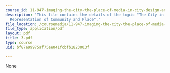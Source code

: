 ```yaml
---
course_id: 11-947-imaging-the-city-the-place-of-media-in-city-design-and-development-fall-1998
description: 'This file contains the details of the topic "The City in Cyberspace:
  Representation of Community and Place".'
file_location: /coursemedia/11-947-imaging-the-city-the-place-of-media-in-city-design-and-development-fall-1998/bf87e99975af75ee041fcbfb1823003f_3.pdf
file_type: application/pdf
layout: pdf
title: 3.pdf
type: course
uid: bf87e99975af75ee041fcbfb1823003f

---
```

None